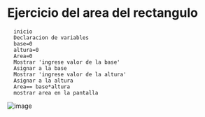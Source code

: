 # Ejercicio del area del rectangulo

      inicio
      Declaracion de variables
      base=0
      altura=0
      Area=0
      Mostrar 'ingrese valor de la base'
      Asignar a la base
      Mostrar 'ingrese valor de la altura'
      Asignar a la altura
      Area== base*altura
      mostrar area en la pantalla
![image](https://user-images.githubusercontent.com/113804770/192122609-e095851f-98bc-4dff-a008-95e097e40a4c.png)
